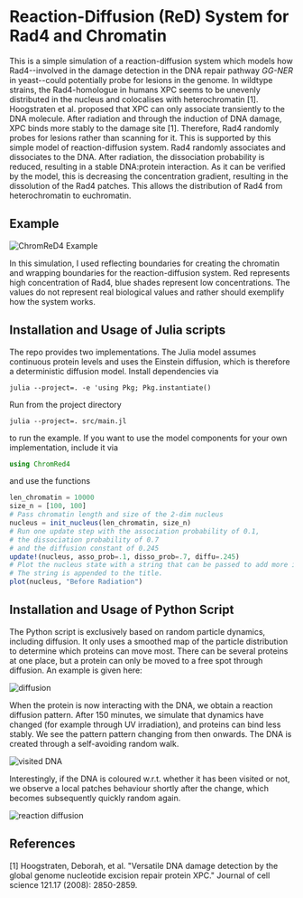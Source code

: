 # Reaction-Diffusion (ReD) System for Rad4 and Chromatin

This is a simple simulation of a reaction-diffusion system which models how Rad4--involved
in the damage detection in the DNA repair pathway _GG-NER_ in yeast--could potentially probe 
for lesions in the genome. In wildtype strains, the Rad4-homologue in humans XPC seems to be unevenly distributed in the nucleus and colocalises with heterochromatin [1]. Hoogstraten et al. proposed that XPC can only associate transiently to the DNA molecule. After radiation and through the induction of DNA damage, XPC binds more stably to the damage site [1]. Therefore, Rad4 randomly probes for lesions rather than scanning for it. This is supported by this simple model of reaction-diffusion system. Rad4 randomly associates and dissociates to the DNA. After radiation, the dissociation probability is reduced, resulting in a stable DNA:protein interaction. As it can be verified by the model, this is decreasing the concentration gradient, resulting in the dissolution of the Rad4 patches. This allows the distribution of Rad4 from heterochromatin to euchromatin.

## Example
![ChromReD4 Example](ChromReD4_example.gif)

In this simulation, I used reflecting boundaries for creating the chromatin and wrapping boundaries for the reaction-diffusion system. Red represents high concentration of Rad4, blue shades represent low concentrations. The values do not represent real biological values and rather should exemplify how the system works.

## Installation and Usage of Julia scripts
The repo provides two implementations. The Julia model assumes continuous protein levels and uses the Einstein diffusion,
which is therefore a deterministic diffusion model. Install dependencies via

```commandline
julia --project=. -e 'using Pkg; Pkg.instantiate()
```

Run from the project directory
```commandline
julia --project=. src/main.jl 
```
to run the example. If you want to use the model components for your own implementation, include it via

```julia
using ChromRed4
```

and use the functions

```julia
len_chromatin = 10000
size_n = [100, 100]
# Pass chromatin length and size of the 2-dim nucleus
nucleus = init_nucleus(len_chromatin, size_n)  
# Run one update step with the association probability of 0.1,
# the dissociation probability of 0.7
# and the diffusion constant of 0.245
update!(nucleus, asso_prob=.1, disso_prob=.7, diffu=.245)  
# Plot the nucleus state with a string that can be passed to add more information to the title.
# The string is appended to the title.
plot(nucleus, "Before Radiation")
```

## Installation and Usage of Python Script
The Python script is exclusively based on random particle dynamics, including diffusion. It only uses a smoothed map
of the particle distribution to determine which proteins can move most. There can be several proteins at one place,
but a protein can only be moved to a free spot through diffusion. An example is given here:

![diffusion](figures/simulations/diffusion_nucleus.gif)

When the protein is now interacting with the DNA, we obtain a reaction diffusion pattern. After 150 minutes, we simulate
that dynamics have changed (for example through UV irradiation), and proteins can bind less stably. We see the pattern 
pattern changing from then onwards. The DNA is created through a self-avoiding random walk.

![visited DNA](figures/simulations/reaction_diffusion_koff_lowtohigh_nucleus.gif)

Interestingly, if the DNA is coloured w.r.t. whether it has been visited or not, we 
observe a local patches behaviour shortly after the change, which becomes subsequently quickly random again.

![reaction diffusion](figures/simulations/reaction_diffusion_koff_lowtohigh_dna.gif)

## References
[1] Hoogstraten, Deborah, et al. "Versatile DNA damage detection by the global genome nucleotide excision repair protein XPC." Journal of cell science 121.17 (2008): 2850-2859.
